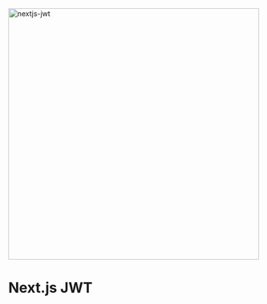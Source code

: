 <img width="500" alt="nextjs-jwt" src="https://github.com/avocado-media/nextjs-app-dir-boilerplate/assets/32078923/6a05a3d3-17a4-4a58-a27f-27fc31382e6b">

# Next.js JWT
